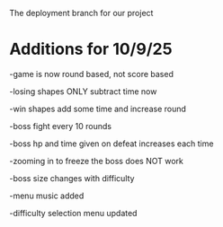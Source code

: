 The deployment branch for our project

# Additions for 10/9/25
-game is now round based, not score based

-losing shapes ONLY subtract time now

-win shapes add some time and increase round

-boss fight every 10 rounds

-boss hp and time given on defeat increases each time

-zooming in to freeze the boss does NOT work

-boss size changes with difficulty

-menu music added

-difficulty selection menu updated
